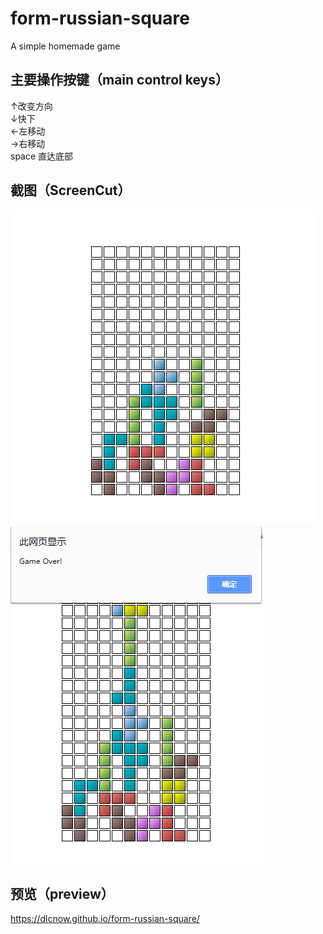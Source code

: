 # form-russian-square
A simple homemade game
## 主要操作按键（main control keys）
↑改变方向\
↓快下\
←左移动\
→右移动\
space 直达底部
## 截图（ScreenCut）
![ScreenCut1](./screencut/ScreenCut.png)
![ScreenCut2](./screencut/ScreenCut2.png)
## 预览（preview）
https://dlcnow.github.io/form-russian-square/